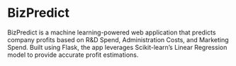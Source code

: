 # BizPredict
BizPredict is a machine learning-powered web application that predicts company profits based on R&amp;D Spend, Administration Costs, and Marketing Spend. Built using Flask, the app leverages Scikit-learn’s Linear Regression model to provide accurate profit estimations.
